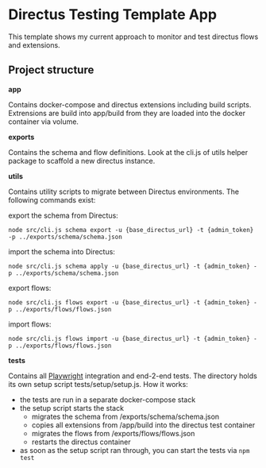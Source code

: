 # Directus Testing Template App
This template shows my current approach to monitor and test directus flows and extensions.

## Project structure

**app**

Contains docker-compose and directus extensions including build scripts. Extrensions are build into app/build from they are loaded into the docker container via volume.

**exports**

Contains the schema and flow definitions. Look at the cli.js of utils helper package to scaffold a new directus instance.

**utils**

Contains utility scripts to migrate between Directus environments. The following commands exist:

export the schema from Directus: 

`node src/cli.js schema export -u {base_directus_url} -t {admin_token} -p ../exports/schema/schema.json`

import the schema into Directus: 

`node src/cli.js schema apply -u {base_directus_url} -t {admin_token} -p ../exports/schema/schema.json`

export flows: 

`node src/cli.js flows export -u {base_directus_url} -t {admin_token} -p ../exports/flows/flows.json`

import flows: 

`node src/cli.js flows import -u {base_directus_url} -t {admin_token} -p ../exports/flows/flows.json`

**tests**

Contains all [Playwright](https://playwright.dev/) integration and end-2-end tests. The directory holds its own setup script tests/setup/setup.js. How it works:
- the tests are run in a separate docker-compose stack
- the setup script starts the stack 
    - migrates the schema from /exports/schema/schema.json
    - copies all extensions from /app/build into the directus test container
    - migrates the flows from /exports/flows/flows.json
    - restarts the directus container
- as soon as the setup script ran through, you can start the tests via `npm test`